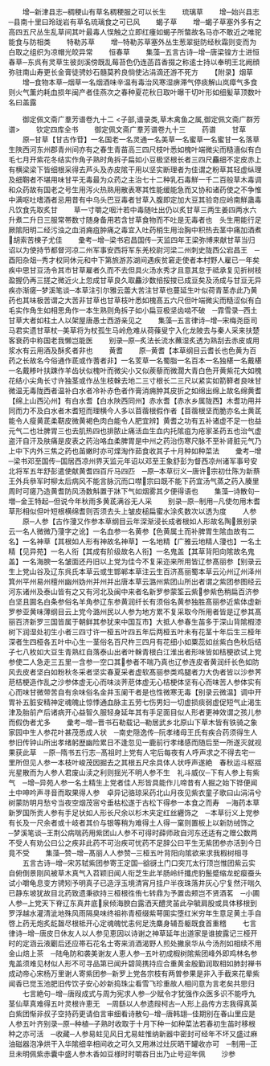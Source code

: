 <!-- { "loadSidebar": true } -->
　　增─新津县志─稠稉山有草名稠稉服之可以长生
　　琉璃草
　　增─始兴县志─县南十里曰玲珑岩有草名琉璃食之可已风
　　蝎子草
　　增─蝎子草塞外多有之高四五尺丛生乱草间其叶最毒人悮触之立即红瘇如蝎子所螫故名马亦不敢近之唯驼能食与防相类
　　特勒苏草
　　增─特勒苏草塞外丛生葱翠挺防经秋霜则变而为白取之组织为凉帽光皎异常
　　恒春草
　　集藻─五言古诗─增─唐梁锽方士进恒春草─东呉有灵草生彼剡溪傍既乱莓苔色仍连菡蓞香掇之称逺士持以奉明王北阙顔弥驻南山寿更长金膏徒骋妙石髓莫矜良倘使沾涓滴还游不死方
　　【附录】烟草
　　增─食物本草─烟草一名烟酒味辛温有毒治风寒湿痹滞气停痰解山岚瘴气多食则火气薫灼耗血损年闽产者佳燕次之春种夏花秋日取叶曝干切叶形如细髪草顶数叶名曰盖露





　　御定佩文斋广羣芳谱卷九十二
<子部,谱录类,草木禽鱼之属,御定佩文斋广群芳谱>
　　钦定四库全书
　　御定佩文斋广羣芳谱卷九十三
　　药谱
　　甘草
　　原─甘草【甘古作苷】一名国老一名灵通一名美草一名蜜草一名蜜甘一名落草生陜西河东州郡青州间亦有之春生青苗高三四尺枝叶悉如槐叶端微尖而糙濇似有白毛七月开紫花冬结实作角子熟时角拆子扁如小豆极坚根长者三四尺麤细不定皮赤上有横梁梁下皆细根采得去芦头及赤皮隂干用以坚实断理者为佳谓之粉草其轻虚纵理及细靭者不堪用味甘平无毒最为众药之主治七十二种乳石毒觧一千二百般草木毒调和众药故有国老之号生用泻火热熟用散表寒其性能缓能急而又协和诸药使之不争惟中满呕吐嗜酒者忌用昔有中乌头巴豆毒者甘草入腹即定加大豆其验竒应岭南觧蛊毒凡饮食先取炙甘
　　草一寸嚼之咽汁若中毒随吐出仍以炙甘草三两生姜四两水六升煮二升日三服常帯数寸随身备用若含甘草食物而不吐是无毒者也　头生用能行足厥隂阳明二经污浊之血消痈疽肿痛之毒宜入吐药梢生用治胸中积热去茎中痛加酒煮胡索苦楝子尤佳
　　彚考─增─梁书宕昌国传─天监四年王梁弥博来献甘草当归诏以为使持节都督河凉二州军事安西将军东羌校尉河梁二州刺史陇西公宕昌王　─酉阳杂爼─秀才权同休元和中下第旅游苏湖间遇疾贫窘走使者本村野人雇已一年矣疾中思甘豆汤令其市甘草雇者久而不去但具火汤水秀才且意其怠于祗承复见折树枝盈握仍再三搓之微近火上忽成甘草良久取麤沙数掊挼捘已成豆矣及汤成与甘豆无异疾亦渐瘥─梦溪笔谈─本草注引尔雅云蘦大苦注甘草也蔓延生叶似荷青茎赤此乃黄药也其味极苦谓之大苦非甘草也甘草枝叶悉如槐髙五六尺但叶端微尖而糙涩似有白毛实作角生如相思角作一本生熟则角拆子如小扁豆极坚齿啮不破　─霏雪录─西土甘草大者如柱土人以架屋唐愚士西游亲见之
　　集藻─五言律诗─增─宋梅尧臣司马君实遗甘草杖─美草将为杖孤生马岭危难从荷蓧叟宁入化龙陂去与秦人采来扶楚客衰药中称国老我懒岂能医
　　别录─原─炙法长流水蘸湿炙透为熟刮去赤皮或用浆水有云用酒及酥炙者非也
　　黄耆
　　原─黄耆【本草纲目云耆长也色黄为百药之长故名今俗通作茋或作蓍者非】一名芰草一名蜀脂一名百本一名独椹一名戴椹一名戴糁叶扶踈作羊齿状似槐叶而微尖小又似蒺藜而微濶大青白色开黄紫花大如槐花结小尖角长寸许独茎或作丛生枝榦去地二三寸根长二三尺以紧实如箭簳者良味甘微温无毒陇西者温补白水者冷补赤色者作膏消痈肿其皮折之如绵出绵上故名绵黄耆【绵上山西沁州】有白水耆【白水陜西同州】赤水耆【赤水乡属陇西】木耆功用并同而力不及白水者木耆短而理横今人多以苜蓿根假作者【苜蓿根坚而脆亦名土黄茋能令人瘦黄茋柔靭皮微黄褐色肉白能令人肥宜辨】黄耆之功有五补诸虚不足一也益元气二也壮脾胃三也去肌热四也排脓止痛活血生血内托隂疽为疮家圣药五也治气虚盗汗自汗及肤痛是皮表之药治咯血柔脾胃是中州之药治伤寒尺脉不至补肾脏元气乃上中下内外三焦之药也苖嫩时亦可煠淘作茹食收其子十月种如种菜法
　　彚考─增─梁书邓至国传─国居西凉州界天监元年诏以邓至王象舒彭为督西凉州诸军事号安北将军五年舒彭遣使献黄耆四百斤马四匹　─原─本草衍义─唐许宗初仕陈为新蔡王外兵叅军时柳太后病风不能言脉沉而口噤宗曰既不能下药宜汤气蒸之药入腠里周时可瘥乃造黄耆防风汤数斛置于牀下气如烟雾其夕便得语也
　　集藻─诗散句─増─金王特起─但说今年秋雨多黄茋满谷无人采
　　别录─原─制用─凡使勿用木耆草形相似但叶短根横绵耆则否须去头上皱皮槌扁蜜水涂炙数次以透为度
　　人参
　　原─人参【古作薓又作参本草纲目云年深渐浸长成者根如人形故名陶景别录云一名人微微乃薓字之讹】一名血参一名黄参【色黄属土而补脾胃生隂血故有二名】一名神草【其根如人形有神故名神草】一名地精【广雅云地精人薓也】一名土精【见异苑】一名人衔【其成有阶级故名人衔】一名鬼盖【其草背阳向隂故名鬼盖】一名海腴一名皱面还丹旧以上党为佳今不复采迩来所用皆辽参髙丽参【别录云生上党山谷及辽东呉氏本草云或生邯郸本草注云生百济髙丽蜀本草云沁州辽州泽州箕州平州易州檀州幽州妫州并州并出唐本草云潞州紫团山所出者谓之紫团参图经云河东诸州及泰山皆有之又有河北及闽中来者名新罗参蒙筌云紫参紫色稍扁百济参白坚且圎名白条参俗名羊角参辽东参黄润纤长有须俗名黄参独胜髙丽参近紫体虚新罗参亚黄味薄纲目云上党今潞州民以人参为地方累不复采取今所用者皆是辽参其髙丽百济新罗三国皆属于朝鲜其参犹来中国互市】大抵人参春生苖多于深山背隂椵漆树下润湿处初生小者三四寸许一桠五叶四五年后两桠五叶未有花茎十年后生三桠年深者生四桠各五叶中心生一茎俗名百尺杵三四月有花细小如粟蕊如丝紫白色秋后结子七八枚如大豆生青熟红自落泰山出者叶榦青根白江淮出者形味皆如桔梗欲试上党参使二人急走三五里一含参一空口其参者不喘乃真也辽参连皮者黄润纤长色如防风去皮者坚白如粉秋冬采者坚实春夏采者虚软髙丽参类鸡腿者力大伪者皆以沙参荠苨桔梗造作乱之沙参体虚无心而味淡荠苨体虚无心桔梗体坚有心而味苦人参体实有心而味甘微带苦自有余味俗名金井玉阑干者是也性微寒无毒【别录云微温】调中开胃补五脏安精神定魂魄止惊悸通血脉主五劳七伤男妇一切虚损痰弱虚促短气止渴生津及胎前产后诸病开心益智久服轻身延年其有手足面目似人形者更神效谓之孩儿参而假伪者尤多
　　彚考─增─晋书石勒载记─勒居武乡北原山下草木皆有铁骑之象家园中生人参花叶甚茂悉成人状　─南史隠逸传─阮孝绪母王氏有疾合药须得生人参旧传钟山所出孝绪躬歴幽险累日不逢忽见一鹿前行孝绪感而随后至一所遂灭就视果获此草　─原─隋书五行志─髙祖时上党有人宅后每夜有人呼声求之不得去宅一里所但见人参一本枝叶峻茂因掘去之其根五尺余具体人状呼声遂絶　春秋运斗枢揺光星散而为人参人君废山渎之利则揺光不明人参不生　礼斗威仪─下有人参上有紫气　─增─异苑人参一名土精生上党者佳人形皆具能作儿啼昔有人掘之始下铧便闻土中呻吟声寻音而取果得人参　卓异记骆琼采药北山月夜见紫衣童子歌曰山涓涓兮树蒙防明月愁兮当夜空烟茂宻兮垂枯松遂于古松下得参一本食之而寿　─海药本草新罗国所贡人参有手足状如人形长尺余以杉木夹定红丝纒饰之　─本草衍义上党参有长及一尺余者或十岐者其价与银等稍为难得土人得一窠则置板上以新防绒饰之　─梦溪笔谈─王荆公病喘药用紫团山人参不可得时薛师政自河东还适有之赠公数两不受人有劝公曰公之疾非此药不可治疾可忧药不足辞公曰平生无紫团参亦活到今日竟不受
　　集藻─赞─增─髙丽人人参赞─三桠五叶背阳向隂欲来求我椵树相寻
　　五言古诗─增─宋苏轼紫团参寄王定国─谽谺土门口突兀太行顶岂惟团紫云实自俯倒景刚风被草木真气入苕颖旧闻人衔芝生此羊肠岭纤攕虎豹鬛蹙缩龙蛇瘿蚕头试小嚼龟息变方骋矧予明真子已造浮玉境清宵月挂户半夜珠落井灰心宁复然汗喘久已静东坡犹故目北药致遗秉欲持三桠根徃侑七转鼎为予置齿颊岂不贤酒茗　─小圃人参─上党天下脊辽东真井底泉倾海腴白露洒天醴灵苖此孕毓肩股或具体移根到罗浮越水灌清泚地殊风雨隔臭味终祖祢青桠缀紫萼圎实堕红米穷年生意足黄土手自啓上药无炮炙龁齧尽根柢开心定魂魄忧恚何足洗麋身辅吾躯既食首重稽
　　七言律诗─增─唐皮日休友人以人参见恵因以诗谢之神草延年出道家是谁披露记三桠开时的定涵云液劚后还应帯石花名士寄来消酒渴野人煎处撇泉华从今汤剂如相续不用金山焙上茶　─陆龟防和袭美谢友人恵人参─五叶初成椵树隂紫团峰外即鸡林名参鬼盖须难见材似人形不可寻品第已闻升碧简携持应合重黄金殷勤润取相如肺封禅书成动帝心宋杨万里谢人寄紫团参─新罗上党各宗枝有两曽参果是非入手截来花晕紫闻香已觉玉池肥旧传饮子安心妙新捣珠尘看雪飞珍重故人相问意为言老矣共思归
　　七言絶句─增─唐叚成式与周为宪求人参─少赋令才犹强作众医多识不能呼九茎仙草真难得五叶灵根许恵无　─周繇以人参遗叚柯古─人形上品传方志我得真英白紫团惭非叔子空持药更请伯言审细看诗散句─增─唐韩翃─佳期别在春山里应是人参五叶齐别录─原─种植─子熟时收取于十月下种一如种菜法若春初生苖时移根种之亦可活　─收藏─人参易蛀见风日尤易蛀惟纳新器中密封可经年不坏又盛过麻油磁器泡净烘干入华隂细辛相间收之可久又用淋过灶灰晒干罐收亦可　─制用─正旦未明佩紫赤囊中盛人参木香如豆様时时嚼吞日出乃止号迎年佩
　　沙参
